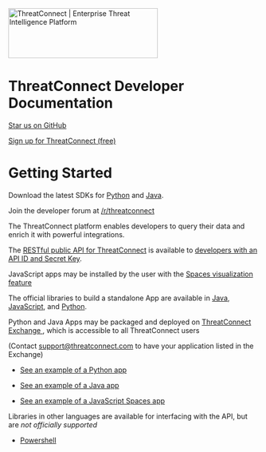 <img height="100" width="300" src="https://threatconnect.com/wp-content/uploads/ThreatConnect-Logo-Retina-Color.png" alt="ThreatConnect | Enterprise Threat Intelligence Platform"/>


# ThreatConnect Developer Documentation

<a href='https://github.com/ThreatConnect-Inc'>Star us on GitHub</a>

<a href='https://www.threatconnect.com/platform/editions/#basic'>Sign up for ThreatConnect (free)</a>

# Getting Started

Download the latest SDKs for <a href="https://pypi.python.org/pypi/threatconnect/2.4.8">Python</a> and <a href="https://mvnrepository.com/artifact/com.threatconnect/java-sdk">Java</a>.

Join the developer forum at [/r/threatconnect](https://www.reddit.com/r/threatconnect)

The ThreatConnect platform enables developers to query their data and enrich it with powerful integrations. 

The [RESTful public API for ThreatConnect](api_docs/#rest-api) is available to [developers with an API ID and Secret Key](#getting-your-api-key). 

JavaScript apps may be installed by the user with the [Spaces visualization feature](http://kb.threatconnect.com/customer/en/portal/articles/2256255-creating-a-space)

The official libraries to build a standalone App are available in <a href="https://github.com/ThreatConnect-Inc/threatconnect-java">Java</a>, <a href="https://github.com/ThreatConnect-Inc/threatconnect-javascript">JavaScript</a>, and <a href="https://github.com/ThreatConnect-Inc/threatconnect-python">Python</a>.

Python and Java Apps may be packaged and deployed on [ThreatConnect Exchange ](https://app.threatconnect.com/auth/exchange.xhtml), which is accessible to all ThreatConnect users

(Contact <support@threatconnect.com> to have your application listed in the Exchange)


- [See an example of a Python app](sdk_docs/#example-python-app) 

- [See an example of a Java app](sdk_docs/#example-java-app) 

- [See an example of a JavaScript Spaces app](sdk_docs/#example-javascript-app) 

Libraries in other languages are available for interfacing with the API, but are *not officially supported* 

- [Powershell](https://github.com/davidhowell-tx/PS-ThreatConnectV2API)
